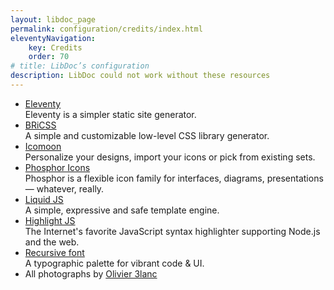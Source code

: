 ```yaml
---
layout: libdoc_page
permalink: configuration/credits/index.html
eleventyNavigation:
    key: Credits
    order: 70
# title: LibDoc’s configuration
description: LibDoc could not work without these resources
---
```

*   [Eleventy](https://www.11ty.dev/)<br>
    Eleventy is a simpler static site generator.
*   [BRiCSS](https://ita-design-system.github.io/bricss/)<br>
    A simple and customizable low-level CSS library generator.
*   [Icomoon](https://icomoon.io)<br>
    Personalize your designs, import your icons or pick from existing sets.
*   [Phosphor Icons](https://phosphoricons.com/)<br>
    Phosphor is a flexible icon family for interfaces, diagrams, presentations — whatever, really.
*   [Liquid JS](https://liquidjs.com)<br>
    A simple, expressive and safe template engine.
*   [Highlight JS](https://highlightjs.org/)<br>
    The Internet's favorite JavaScript syntax highlighter supporting Node.js and the web.
*   [Recursive font](https://www.recursive.design/)<br>
    A typographic palette for vibrant code & UI.
*   All photographs by [Olivier 3lanc](https://github.com/olivier3lanc)